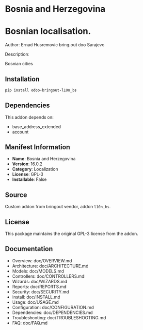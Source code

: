 # Bosnia and Herzegovina


Bosnian localisation.
======================

Author: Ernad Husremovic bring.out doo Sarajevo

Description:

Bosnian cities




## Installation

```bash
pip install odoo-bringout-l10n_bs
```

## Dependencies

This addon depends on:
- base_address_extended
- account

## Manifest Information

- **Name**: Bosnia and Herzegovina
- **Version**: 16.0.2
- **Category**: Localization
- **License**: GPL-3
- **Installable**: False

## Source

Custom addon from bringout vendor, addon `l10n_bs`.

## License

This package maintains the original GPL-3 license from the addon.

## Documentation

- Overview: doc/OVERVIEW.md
- Architecture: doc/ARCHITECTURE.md
- Models: doc/MODELS.md
- Controllers: doc/CONTROLLERS.md
- Wizards: doc/WIZARDS.md
- Reports: doc/REPORTS.md
- Security: doc/SECURITY.md
- Install: doc/INSTALL.md
- Usage: doc/USAGE.md
- Configuration: doc/CONFIGURATION.md
- Dependencies: doc/DEPENDENCIES.md
- Troubleshooting: doc/TROUBLESHOOTING.md
- FAQ: doc/FAQ.md
